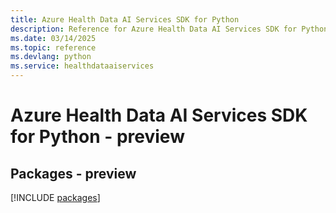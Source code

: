 ```yaml
---
title: Azure Health Data AI Services SDK for Python
description: Reference for Azure Health Data AI Services SDK for Python
ms.date: 03/14/2025
ms.topic: reference
ms.devlang: python
ms.service: healthdataaiservices
---
```

# Azure Health Data AI Services SDK for Python - preview
## Packages - preview
[!INCLUDE [packages](health-data-ai-services-index.md)]